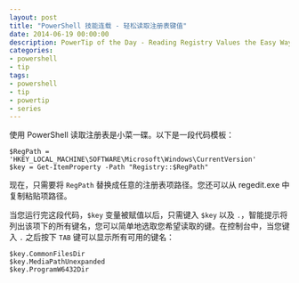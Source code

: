 ```yaml
---
layout: post
title: "PowerShell 技能连载 - 轻松读取注册表键值"
date: 2014-06-19 00:00:00
description: PowerTip of the Day - Reading Registry Values the Easy Way
categories:
- powershell
- tip
tags:
- powershell
- tip
- powertip
- series
---
```

使用 PowerShell 读取注册表是小菜一碟。以下是一段代码模板：

    $RegPath = 'HKEY_LOCAL_MACHINE\SOFTWARE\Microsoft\Windows\CurrentVersion'
    $key = Get-ItemProperty -Path "Registry::$RegPath"

现在，只需要将 `RegPath` 替换成任意的注册表项路径。您还可以从 regedit.exe 中复制粘贴项路径。

当您运行完这段代码，`$key` 变量被赋值以后，只需键入 `$key` 以及 `.`，智能提示将列出该项下的所有键名，您可以简单地选取您希望读取的键。在控制台中，当您键入 `.` 之后按下 `TAB` 键可以显示所有可用的键名：

    $key.CommonFilesDir
    $key.MediaPathUnexpanded
    $key.ProgramW6432Dir

<!--本文国际来源：[Reading Registry Values the Easy Way](http://community.idera.com/powershell/powertips/b/tips/posts/reading-registry-values-the-easy-way)-->
